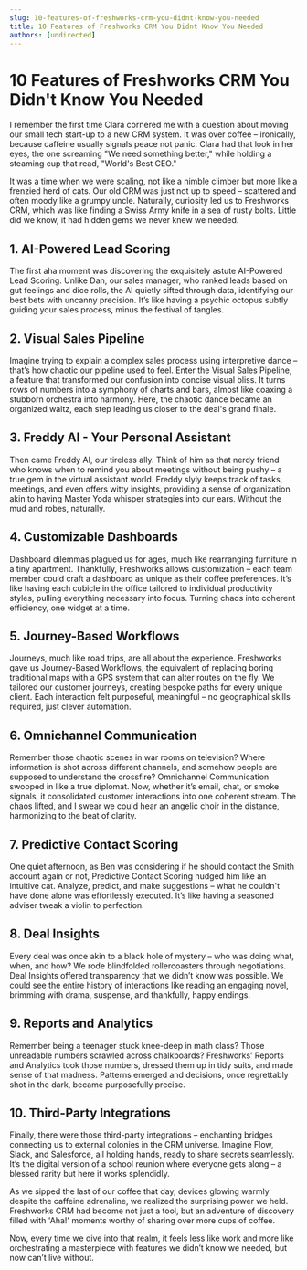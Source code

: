 ```yaml
---
slug: 10-features-of-freshworks-crm-you-didnt-know-you-needed
title: 10 Features of Freshworks CRM You Didnt Know You Needed
authors: [undirected]
---
```



# 10 Features of Freshworks CRM You Didn't Know You Needed

I remember the first time Clara cornered me with a question about moving our small tech start-up to a new CRM system. It was over coffee – ironically, because caffeine usually signals peace not panic. Clara had that look in her eyes, the one screaming "We need something better," while holding a steaming cup that read, "World's Best CEO." 

It was a time when we were scaling, not like a nimble climber but more like a frenzied herd of cats. Our old CRM was just not up to speed – scattered and often moody like a grumpy uncle. Naturally, curiosity led us to Freshworks CRM, which was like finding a Swiss Army knife in a sea of rusty bolts. Little did we know, it had hidden gems we never knew we needed.

## 1. AI-Powered Lead Scoring

The first aha moment was discovering the exquisitely astute AI-Powered Lead Scoring. Unlike Dan, our sales manager, who ranked leads based on gut feelings and dice rolls, the AI quietly sifted through data, identifying our best bets with uncanny precision. It’s like having a psychic octopus subtly guiding your sales process, minus the festival of tangles.

## 2. Visual Sales Pipeline

Imagine trying to explain a complex sales process using interpretive dance – that’s how chaotic our pipeline used to feel. Enter the Visual Sales Pipeline, a feature that transformed our confusion into concise visual bliss. It turns rows of numbers into a symphony of charts and bars, almost like coaxing a stubborn orchestra into harmony. Here, the chaotic dance became an organized waltz, each step leading us closer to the deal's grand finale.

## 3. Freddy AI - Your Personal Assistant

Then came Freddy AI, our tireless ally. Think of him as that nerdy friend who knows when to remind you about meetings without being pushy – a true gem in the virtual assistant world. Freddy slyly keeps track of tasks, meetings, and even offers witty insights, providing a sense of organization akin to having Master Yoda whisper strategies into our ears. Without the mud and robes, naturally.

## 4. Customizable Dashboards

Dashboard dilemmas plagued us for ages, much like rearranging furniture in a tiny apartment. Thankfully, Freshworks allows customization – each team member could craft a dashboard as unique as their coffee preferences. It’s like having each cubicle in the office tailored to individual productivity styles, pulling everything necessary into focus. Turning chaos into coherent efficiency, one widget at a time.

## 5. Journey-Based Workflows

Journeys, much like road trips, are all about the experience. Freshworks gave us Journey-Based Workflows, the equivalent of replacing boring traditional maps with a GPS system that can alter routes on the fly. We tailored our customer journeys, creating bespoke paths for every unique client. Each interaction felt purposeful, meaningful – no geographical skills required, just clever automation.

## 6. Omnichannel Communication

Remember those chaotic scenes in war rooms on television? Where information is shot across different channels, and somehow people are supposed to understand the crossfire? Omnichannel Communication swooped in like a true diplomat. Now, whether it’s email, chat, or smoke signals, it consolidated customer interactions into one coherent stream. The chaos lifted, and I swear we could hear an angelic choir in the distance, harmonizing to the beat of clarity.

## 7. Predictive Contact Scoring

One quiet afternoon, as Ben was considering if he should contact the Smith account again or not, Predictive Contact Scoring nudged him like an intuitive cat. Analyze, predict, and make suggestions – what he couldn't have done alone was effortlessly executed. It’s like having a seasoned adviser tweak a violin to perfection.

## 8. Deal Insights

Every deal was once akin to a black hole of mystery – who was doing what, when, and how? We rode blindfolded rollercoasters through negotiations. Deal Insights offered transparency that we didn’t know was possible. We could see the entire history of interactions like reading an engaging novel, brimming with drama, suspense, and thankfully, happy endings.

## 9. Reports and Analytics

Remember being a teenager stuck knee-deep in math class? Those unreadable numbers scrawled across chalkboards? Freshworks’ Reports and Analytics took those numbers, dressed them up in tidy suits, and made sense of that madness. Patterns emerged and decisions, once regrettably shot in the dark, became purposefully precise.

## 10. Third-Party Integrations 

Finally, there were those third-party integrations – enchanting bridges connecting us to external colonies in the CRM universe. Imagine Flow, Slack, and Salesforce, all holding hands, ready to share secrets seamlessly. It’s the digital version of a school reunion where everyone gets along – a blessed rarity but here it works splendidly.

As we sipped the last of our coffee that day, devices glowing warmly despite the caffeine adrenaline, we realized the surprising power we held. Freshworks CRM had become not just a tool, but an adventure of discovery filled with 'Aha!' moments worthy of sharing over more cups of coffee. 

Now, every time we dive into that realm, it feels less like work and more like orchestrating a masterpiece with features we didn’t know we needed, but now can’t live without.

